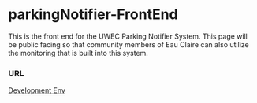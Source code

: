 # parkingNotifier-FrontEnd

This is the front end for the UWEC Parking Notifier System. This page will be public facing so that community members of Eau Claire can also utilize the monitoring that is built into this system.

### URL
[Development Env](http://dev-parkingnotifier.s3-website-us-west-2.amazonaws.com/)
